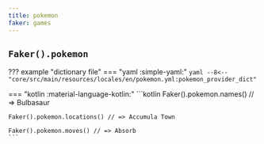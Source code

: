 ```yaml
---
title: pokemon
faker: games
---
```


## `Faker().pokemon`

??? example "dictionary file"
    === "yaml :simple-yaml:"
        ```yaml
        --8<-- "core/src/main/resources/locales/en/pokemon.yml:pokemon_provider_dict"
        ```

=== "kotlin :material-language-kotlin:"
    ```kotlin
    Faker().pokemon.names() // => Bulbasaur

    Faker().pokemon.locations() // => Accumula Town

    Faker().pokemon.moves() // => Absorb
    ```
